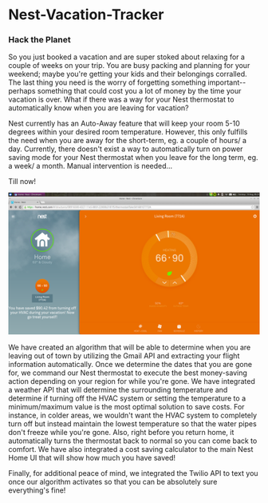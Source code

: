 # Nest-Vacation-Tracker
### Hack the Planet

So you just booked a vacation and are super stoked about relaxing for a couple of weeks on your trip.  You are busy packing and planning for your weekend; maybe you're getting your kids and their belongings corralled. The last thing you need is the worry of forgetting something important-- perhaps something that could cost you a lot of money by the time your vacation is over. What if there was a way for your Nest thermostat to automatically know when you are leaving for vacation?  

Nest currently has an Auto-Away feature that will keep your room 5-10 degrees within your desired room temperature.  However, this only fulfills the need when you are away for the short-term, eg. a couple of hours/ a day.  Currently, there doesn't exist a way to automatically turn on power saving mode for your Nest thermostat when you leave for the long term, eg. a week/ a month.  Manual intervention is needed...

Till now!  

![Nest UI](nest.png)

We have created an algorithm that will be able to determine when you are leaving out of town by utilizing the Gmail API and extracting your flight information automatically. Once we determine the dates that you are gone for, we command our Nest thermostat to execute the best money-saving action depending on your region for while you're gone.  We have integrated a weather API that will determine the surrounding temperature and determine if turning off the HVAC system or setting the temperature to a minimum/maximum value is the most optimal solution to save costs.  For instance, in colder areas, we wouldn't want the HVAC system to completely turn off but instead maintain the lowest temperature so that the water pipes don't freeze while you're gone. Also, right before you return home, it automatically turns the thermostat back to normal so you can come back to comfort. We have also integrated a cost saving calculator to the main Nest Home UI that will show how much you have saved! 

Finally, for additional peace of mind, we integrated the Twilio API to text you once our algorithm activates so that you can be absolutely sure everything's fine!  

